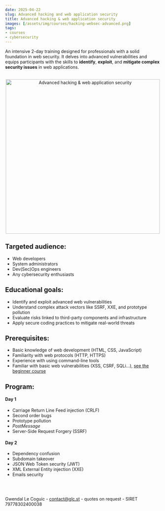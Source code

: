 ```yaml
---
date: 2025-04-22
slug: Advanced hacking and web application security
title: Advanced hacking & web application security
images: [/assets/img/courses/hacking-websec-advanced.png]
tags:
- courses
- cybersecurity
---
```


An intensive 2-day training designed for professionals with a solid foundation in web security.
It delves into advanced vulnerabilities and equips participants with the skills to __identify__, __exploit__, and __mitigate complex security issues__ in web applications.
<!--more-->

<br>
<center>
    <img src="/assets/img/courses/hacking-websec-advanced.png" alt="Advanced hacking & web application security" width="500" />
</center>


## Targeted audience:

- Web developers
- System administrators
- Dev(Sec)Ops engineers
- Any cybersecurity enthusiasts


## Educational goals:
- Identify and exploit advanced web vulnerabilities
- Understand complex attack vectors like SSRF, XXE, and prototype pollution
- Evaluate risks linked to third-party components and infrastructure
- Apply secure coding practices to mitigate real-world threats


## Prerequisites:
- Basic knowledge of web development (HTML, CSS, JavaScript)
- Familiarity with web protocols (HTTP, HTTPS)
- Experience with using command-line tools
- Familiar with basic web vulnerabilities (XSS, CSRF, SQLi...), [see the beginner course](/courses/hacking-and-web-application-security/)


## Program:
#### Day 1
- Carriage Return Line Feed injection (CRLF)
- Second order bugs
- Prototype pollution
- _PostMessage_
- Server-Side Request Forgery (SSRF)

#### Day 2
- Dependency confusion
- Subdomain takeover
- JSON Web Token security (JWT)
- XML External Entity injection (XXE)
- Emails security

<br><br>

Gwendal Le Coguic - <a href="mailto:contact@glc.st" target="_blank">contact@glc.st</a> - quotes on request - SIRET 79778302400038
